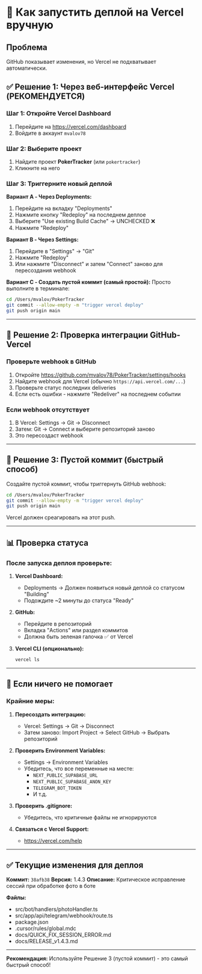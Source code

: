 # 🚀 Как запустить деплой на Vercel вручную

## Проблема
GitHub показывает изменения, но Vercel не подхватывает автоматически.

## ✅ Решение 1: Через веб-интерфейс Vercel (РЕКОМЕНДУЕТСЯ)

### Шаг 1: Откройте Vercel Dashboard
1. Перейдите на https://vercel.com/dashboard
2. Войдите в аккаунт `mvalov78`

### Шаг 2: Выберите проект
1. Найдите проект **PokerTracker** (или `pokertracker`)
2. Кликните на него

### Шаг 3: Триггерните новый деплой
**Вариант A - Через Deployments:**
1. Перейдите на вкладку "Deployments"
2. Нажмите кнопку "Redeploy" на последнем деплое
3. Выберите "Use existing Build Cache" → UNCHECKED ❌
4. Нажмите "Redeploy"

**Вариант B - Через Settings:**
1. Перейдите в "Settings" → "Git"
2. Нажмите "Redeploy" 
3. Или нажмите "Disconnect" и затем "Connect" заново для пересоздания webhook

**Вариант C - Создать пустой коммит (самый простой):**
Просто выполните в терминале:
```bash
cd /Users/mvalov/PokerTracker
git commit --allow-empty -m "trigger vercel deploy"
git push origin main
```

---

## 🔧 Решение 2: Проверка интеграции GitHub-Vercel

### Проверьте webhook в GitHub
1. Откройте https://github.com/mvalov78/PokerTracker/settings/hooks
2. Найдите webhook для Vercel (обычно `https://api.vercel.com/...`)
3. Проверьте статус последних deliveries
4. Если есть ошибки - нажмите "Redeliver" на последнем событии

### Если webhook отсутствует
1. В Vercel: Settings → Git → Disconnect
2. Затем: Git → Connect и выберите репозиторий заново
3. Это пересоздаст webhook

---

## 🔄 Решение 3: Пустой коммит (быстрый способ)

Создайте пустой коммит, чтобы триггернуть GitHub webhook:
```bash
cd /Users/mvalov/PokerTracker
git commit --allow-empty -m "trigger vercel deploy"
git push origin main
```

Vercel должен среагировать на этот push.

---

## 📊 Проверка статуса

### После запуска деплоя проверьте:

1. **Vercel Dashboard:**
   - Deployments → Должен появиться новый деплой со статусом "Building"
   - Подождите ~2 минуты до статуса "Ready"

2. **GitHub:**
   - Перейдите в репозиторий
   - Вкладка "Actions" или раздел коммитов
   - Должна быть зеленая галочка ✅ от Vercel

3. **Vercel CLI (опционально):**
   ```bash
   vercel ls
   ```

---

## 🐛 Если ничего не помогает

### Крайние меры:

1. **Пересоздать интеграцию:**
   - Vercel: Settings → Git → Disconnect
   - Затем заново: Import Project → Select GitHub → Выбрать репозиторий

2. **Проверить Environment Variables:**
   - Settings → Environment Variables
   - Убедитесь, что все переменные на месте:
     - `NEXT_PUBLIC_SUPABASE_URL`
     - `NEXT_PUBLIC_SUPABASE_ANON_KEY`
     - `TELEGRAM_BOT_TOKEN`
     - И т.д.

3. **Проверить .gitignore:**
   - Убедитесь, что критичные файлы не игнорируются

4. **Связаться с Vercel Support:**
   - https://vercel.com/help

---

## ✅ Текущие изменения для деплоя

**Коммит:** `38afb38`
**Версия:** 1.4.3
**Описание:** Критическое исправление сессий при обработке фото в боте

**Файлы:**
- src/bot/handlers/photoHandler.ts
- src/app/api/telegram/webhook/route.ts
- package.json
- .cursor/rules/global.mdc
- docs/QUICK_FIX_SESSION_ERROR.md
- docs/RELEASE_v1.4.3.md

---

**Рекомендация:** Используйте Решение 3 (пустой коммит) - это самый быстрый способ!

